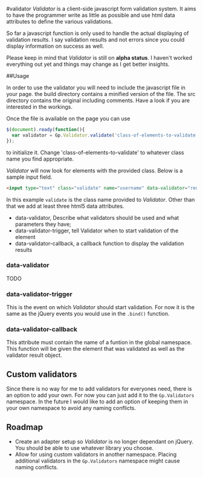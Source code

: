 #validator
_Validator_ is a client-side javascript form validation system. It aims to have the programmer write as little as possible and use html data attributes to define the various validations.

So far a javascript function is only used to handle the actual displaying of validation results. I say validation results and not errors since you could display information on success as well.

Please keep in mind that _Validator_ is still on **alpha status**. I haven't worked everything out yet and things may change as I get better insights.

##Usage

In order to use the validator you will need to include the javascript file in your page. the build directory contains a minified version of the file. The src directory contains the original including comments. Have a look if you are interested in the workings.

Once the file is available on the page you can use 

```javascript
$(document).ready(function(){
  var validator = Gp.Validator.validate('class-of-elements-to-validate');
});
```

to initialize it. Change 'class-of-elements-to-validate' to whatever class name you find appropriate. 

_Validator_ will now look for elements with the provided class. Below is a sample input field.

```html
<input type="text" class="validate" name="username" data-validator="required&length:minLength=5;maxLength=6" data-validator-trigger="blur" data-validator-callback="showError" />
```

In this example ```validate``` is the class name provided to _Validator_. Other than that we add at least three html5 data attributes. 

* data-validator, Describe what validators should be used and what parameters they have;
* data-validator-trigger, tell Validator when to start validation of the element
* data-validator-callback, a callback function to display the validation results

### data-validator
TODO
### data-validator-trigger
This is the event on which _Validator_ should start validation. For now it is the same as the jQuery events you would use in the ```.bind()``` function.

### data-validator-callback
This attribute must contain the name of a funtion in the global namespace. This function will be given the element that was validated as well as the validator result object.

## Custom validators
Since there is no way for me to add validators for everyones need, there is an option to add your own.
For now you can just add it to the ```Gp.Validators``` namespace. In the future I would like to add an option of keeping them in your own namespace to avoid any naming conflicts. 

## Roadmap
* Create an adapter setup so _Validator_ is no longer dependant on jQuery. You should be able to use whatever library you choose.
* Allow for using custom validators in another namespace. Placing additional validators in the ```Gp.Validators``` namespace might cause naming conflicts.
